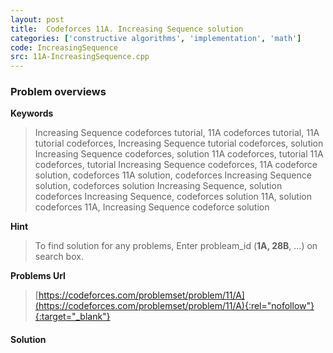 ```yaml
---
layout: post
title:  Codeforces 11A. Increasing Sequence solution
categories: ['constructive algorithms', 'implementation', 'math']
code: IncreasingSequence
src: 11A-IncreasingSequence.cpp
---
```

### **Problem overviews**

**Keywords**
> Increasing Sequence codeforces tutorial, 11A codeforces tutorial, 11A tutorial codeforces, Increasing Sequence tutorial codeforces, solution Increasing Sequence codeforces, solution 11A codeforces, tutorial 11A codeforces, tutorial Increasing Sequence codeforces, 11A codeforce solution, codeforces 11A solution, codeforces Increasing Sequence solution, codeforces solution Increasing Sequence, solution codeforces Increasing Sequence, codeforces solution 11A, solution codeforces 11A, Increasing Sequence codeforce solution

**Hint**
> To find solution for any problems, Enter probleam_id (**1A, 28B**, ...) on search box. 

**Problems Url**
> [https://codeforces.com/problemset/problem/11/A](https://codeforces.com/problemset/problem/11/A){:rel="nofollow"}{:target="_blank"}

#### **Solution**



